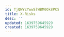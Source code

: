 ```yaml
---
id: TjQWYcYwwSlWBM0Ok8PCS
title: X-Risks
desc: ''
updated: 1639759645929
created: 1639759645929
---
```


